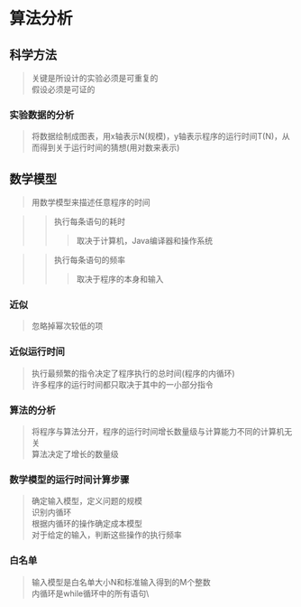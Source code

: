 # 算法分析

## 科学方法
> 关键是所设计的实验必须是可重复的\
> 假设必须是可证的

### 实验数据的分析
>  将数据绘制成图表，用x轴表示N(规模)，y轴表示程序的运行时间T(N)，从而得到关于运行时间的猜想(用对数来表示)

## 数学模型
> 用数学模型来描述任意程序的时间

>> 执行每条语句的耗时
>>> 取决于计算机，Java编译器和操作系统

>> 执行每条语句的频率
>>> 取决于程序的本身和输入

### 近似
> 忽略掉幂次较低的项

### 近似运行时间
> 执行最频繁的指令决定了程序执行的总时间(程序的内循环)\
> 许多程序的运行时间都只取决于其中的一小部分指令

### 算法的分析
> 将程序与算法分开，程序的运行时间增长数量级与计算能力不同的计算机无关\
> 算法决定了增长的数量级

### 数学模型的运行时间计算步骤
> 确定输入模型，定义问题的规模\
> 识别内循环\
> 根据内循环的操作确定成本模型\
> 对于给定的输入，判断这些操作的执行频率

### 白名单
> 输入模型是白名单大小N和标准输入得到的M个整数\
> 内循环是while循环中的所有语句\
>  








